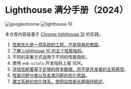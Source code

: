 # Lighthouse 满分手册（2024）

![googlechrome](https://img.shields.io/badge/Google_Chrome-4285F4?logo=googlechrome&labelColor=263238)
![lighthouse 10](https://img.shields.io/badge/Lighthouse_10-F44B21?logo=lighthouse&labelColor=263238)

本仓库内容是基于 [Chrome lighthouse 10](https://developer.chrome.com/docs/lighthouse/performance/performance-scoring?hl=zh-cn) 的实践。

1. [性能优化是一项系统的工程，不是简单的套路](./docs/reassessing-fe-performance-ptimization.md)。
2. [了解 Lighthouse 10 的五个性能指标](./docs/understanding-lighthouse-10-five-key-metrics.md)。
3. 不同的采集方式适用于不同的性能指标。
4. 使用 `web-vitals` 开发指标上报 SDK。
5. [评估性能要基于足够的样本数据，而不是开发者的主观感受](./docs/collecting-lighthouse-metrics-best-practices.md)。
6. [性能问题分类以及各类问题的优化思路](./docs/performance-issue-types-optimization-strategies.md)。
7. [建立系统的优化体系，使网站性能长期保持稳定]()。

